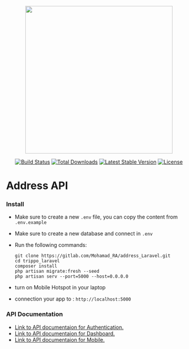 <p align="center"><a href="https://laravel.com" target="_blank"><img src="https://raw.githubusercontent.com/laravel/art/master/logo-lockup/5%20SVG/2%20CMYK/1%20Full%20Color/laravel-logolockup-cmyk-red.svg" width="400"></a></p>

<p align="center">
<a href="https://travis-ci.org/laravel/framework"><img src="https://travis-ci.org/laravel/framework.svg" alt="Build Status"></a>
<a href="https://packagist.org/packages/laravel/framework"><img src="https://img.shields.io/packagist/dt/laravel/framework" alt="Total Downloads"></a>
<a href="https://packagist.org/packages/laravel/framework"><img src="https://img.shields.io/packagist/v/laravel/framework" alt="Latest Stable Version"></a>
<a href="https://packagist.org/packages/laravel/framework"><img src="https://img.shields.io/packagist/l/laravel/framework" alt="License"></a>
</p>

# Address API

### Install
*  Make sure to create a new `.env` file, you can copy the content from `.env.example `
*  Make sure to create a new database and connect in `.env`
*  Run the following commands:
    ```shell script
    git clone https://gitlab.com/Mohamad_RA/address_Laravel.git
    cd trippo_laravel
    composer install
    php artisan migrate:fresh --seed
    php artisan serv --port=5000 --host=0.0.0.0
    ```

*  turn on Mobile Hotspot in your laptop 
*  connection your app to : `http://localhost:5000`

### API Documentation
* [Link to API documentaion for Authentication.](http://localhost:5000/api/docs/auth)
* [Link to API documentaion for Dashboard.](http://localhost:5000/api/docs/dashboard)
* [Link to API documentaion for Mobile.](http://localhost:5000/api/docs/mobile)

